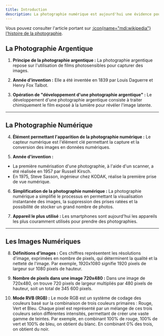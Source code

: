 ```yaml
---
title: Introduction
description: La photographie numérique est aujourd'hui une évidence pour nous. Mais elle n'existe que depuis quelques décennies, et ses ancêtres étaient tout aussi passionnants. Plongeons dans l'histoire !
---
```


Vous pouvez consulter l'article portant sur [:icon{name="mdi:wikipedia"} l'histoire de la photographie](https://fr.wikipedia.org/wiki/Histoire_de_la_photographie).

## La Photographie Argentique

1. **Principe de la photographie argentique :** La photographie argentique repose sur l'utilisation de films photosensibles pour capturer des images.

2. **Année d'invention :** Elle a été inventée en 1839 par Louis Daguerre et Henry Fox Talbot.

3. **Opération de "développement d'une photographie argentique" :** Le développement d'une photographie argentique consiste à traiter chimiquement le film exposé à la lumière pour révéler l'image latente.

---

## La Photographie Numérique

4. **Élément permettant l'apparition de la photographie numérique :** Le capteur numérique est l'élément clé permettant la capture et la conversion des images en données numériques.

5. **Année d'invention :**

- La première numérisation d'une photographie, à l'aide d'un scanner, a été réalisée en 1957 par Russell Kirsch.
- En 1975, Steve Sasson, ingénieur chez KODAK, réalise la première prise de vue numérique.

6. **Simplification de la photographie numérique :** La photographie numérique a simplifié le processus en permettant la visualisation instantanée des images, la suppression des prises ratées et la possibilité de stocker un grand nombre de photos.

7. **Appareil le plus utilisé :** Les smartphones sont aujourd'hui les appareils les plus couramment utilisés pour prendre des photographies.

---

## Les Images Numériques

8. **Définitions d'images :** Ces chiffres représentent les résolutions d'image, exprimées en nombre de pixels, qui déterminent la qualité et la netteté de l'image. Par exemple, 1920x1080 signifie 1920 pixels de largeur sur 1080 pixels de hauteur.

9. **Nombre de pixels dans une image 720x480 :** Dans une image de 720x480, on trouve 720 pixels de largeur multipliés par 480 pixels de hauteur, soit un total de 345 600 pixels.

10. **Mode RVB (RGB) :** Le mode RGB est un système de codage des couleurs basé sur la combinaison de trois couleurs primaires : Rouge, Vert et Bleu. Chaque pixel est représenté par un mélange de ces trois couleurs selon différentes intensités, permettant de créer une vaste gamme de teintes. Par exemple, en combinant 100% de rouge, 100% de vert et 100% de bleu, on obtient du blanc. En combinant 0% des trois, on obtient du noir.
